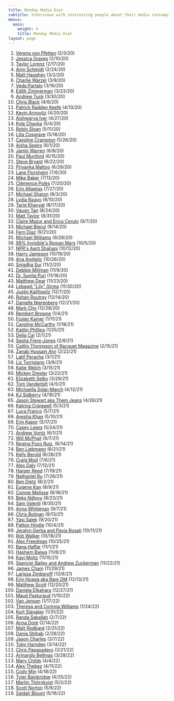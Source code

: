 ```yaml
---
title: Monday Media Diet
subtitle: Interviews with interesting people about their media consumption
menus:
  main:
    weight: 4
    title: Monday Media Diet
layout: page
---
```


1. [Verena von Pfetten](https://whyisthisinteresting.substack.com/p/why-is-this-interesting-the-monday) (2/3/20)
1. [Jessica Graves](https://whyisthisinteresting.substack.com/p/why-is-this-interesting-the-monday-5ad) (2/10/20)
1. [Taylor Lorenz](https://whyisthisinteresting.substack.com/p/why-is-this-interesting-the-monday-e36) (2/17/20)
1. [Amy Schmidt](https://whyisthisinteresting.substack.com/p/why-is-this-interesting-the-monday-5bf?token=eyJ1c2VyX2lkIjoxMTYzMDEsInBvc3RfaWQiOjI4ODg2OSwiXyI6IjhmSC91IiwiaWF0IjoxNTgyNTQ2MDEwLCJleHAiOjE1ODI1NDk2MTAsImlzcyI6InB1Yi03MDAwIiwic3ViIjoicG9zdC1yZWFjdGlvbiJ9.A-N4AV9QyR2UAMsLFSDeEAXGOMBlQwU0uyrnAp3K864) (2/24/20)
1. [Matt Haughey](https://whyisthisinteresting.substack.com/p/why-is-this-interesting-the-monday-bc2) (3/2/20)
1. [Charlie Warzel](https://whyisthisinteresting.substack.com/p/why-is-this-interesting-the-monday-0f5) (3/9/20)
1. [Veda Partalo](https://whyisthisinteresting.substack.com/p/why-is-this-interesting-the-monday-a84) (3/16/20)
1. [Edith Zimmerman](https://whyisthisinteresting.substack.com/p/why-is-this-interesting-the-monday-303) (3/23/20)
1. [Andrew Tuck](https://whyisthisinteresting.substack.com/p/why-is-this-interesting-the-monday-5b1) (3/30/20)
1. [Chris Black](https://whyisthisinteresting.substack.com/p/why-is-this-interesting-the-monday-f23) (4/6/20)
1. [Patrick Radden Keefe](https://whyisthisinteresting.substack.com/p/why-is-this-interesting-the-monday-b05) (4/13/20)
1. [Kevin Arnovitz](https://whyisthisinteresting.substack.com/p/why-is-this-interesting-the-monday-186) (4/20/20)
1. [Aishwarya Iyer](https://whyisthisinteresting.substack.com/p/why-is-this-interesting-the-monday-741) (4/27/20)
1. [Kyle Chayka](https://whyisthisinteresting.substack.com/p/why-is-this-interesting-the-monday-6bc) (5/4/20)
1. [Robin Sloan](https://whyisthisinteresting.substack.com/p/why-is-this-interesting-the-monday-9e0) (5/11/20)
1. [Lilla Cosgrave](https://whyisthisinteresting.substack.com/p/why-is-this-interesting-the-monday-d82?token=eyJ1c2VyX2lkIjoxMTYzMDEsInBvc3RfaWQiOjQ2NDUwMSwiXyI6IjhmSC91IiwiaWF0IjoxNTg5Nzk4ODU1LCJleHAiOjE1ODk4MDI0NTUsImlzcyI6InB1Yi03MDAwIiwic3ViIjoicG9zdC1yZWFjdGlvbiJ9.5Z38BWfacN4DE31uzGGrMDBEWhz4gsD9RoZlGcqSDhM) (5/18/20)
1. [Caroline Crampton](https://whyisthisinteresting.substack.com/p/why-is-this-interesting-the-tuesday) (5/26/20)
1. [Aisha Speirs](https://whyisthisinteresting.substack.com/p/why-is-this-interesting-the-monday-154) (6/1/20)
1. [Jamin Warren](https://whyisthisinteresting.substack.com/p/why-is-this-interesting-the-monday-dab) (6/8/20)
1. [Paul Munford](https://whyisthisinteresting.substack.com/p/why-is-this-interesting-the-monday-1c7) (6/15/20)
1. [Steve Bryant](https://whyisthisinteresting.substack.com/p/why-is-this-interesting-the-monday-7b9) (6/22/20)
1. [Priyanka Mattoo](https://whyisthisinteresting.substack.com/p/why-is-this-interesting-the-monday-91f) (6/29/20)
1. [Lane Florsheim](https://whyisthisinteresting.substack.com/p/why-is-this-interesting-the-monday-7a9) (7/6/20)
1. [Mike Baker](https://whyisthisinteresting.substack.com/p/why-is-this-interesting-the-monday-993) (7/13/20)
1. [Clémence Polès](https://whyisthisinteresting.substack.com/p/why-is-this-interesting-the-monday-e37) (7/20/20)
1. [Erin Allweiss](https://whyisthisinteresting.substack.com/p/why-is-this-interesting-the-monday-a1e) (7/27/20)
1. [Michael Sharon](https://whyisthisinteresting.substack.com/p/why-is-this-interesting-the-monday-eb8) (8/3/20)
1. [Lydia Nzayo](https://whyisthisinteresting.substack.com/p/why-is-this-interesting-the-monday-9b6) (8/10/20)
1. [Tariq Khayyat](https://whyisthisinteresting.substack.com/p/why-is-this-interesting-the-monday-225) (8/17/20)
1. [Vaugn Tan](https://whyisthisinteresting.substack.com/p/why-is-this-interesting-the-monday-9d9) (8/24/20)
1. [Matt Taylor](https://whyisthisinteresting.substack.com/p/why-is-this-interesting-the-monday-4c4) (8/31/20)
1. [Claire Mazur and Erica Cerulo](https://whyisthisinteresting.substack.com/p/why-is-this-interesting-the-monday-34c) (9/7/20)
1. [Michael Bierut](https://whyisthisinteresting.substack.com/p/why-is-this-interesting-the-monday-5b6) (9/14/20)
1. [Fern Diaz](https://whyisthisinteresting.substack.com/p/why-is-this-interesting-the-monday-fbf) (9/21/20)
1. [Michael Williams](https://whyisthisinteresting.substack.com/p/why-is-this-interesting-the-monday-7ca) (9/28/20)
1. [99% Invisible's Roman Mars](https://whyisthisinteresting.substack.com/p/why-is-this-interesting-the-monday-c3a) (10/5/20)
1. [NPR's Aarti Shahani](https://whyisthisinteresting.substack.com/p/why-is-this-interesting-the-monday-b40) (10/12/20)
1. [Harry Jameson](https://whyisthisinteresting.substack.com/p/why-is-this-interesting-the-monday-25b) (10/19/20)
1. [Ana Andjelic](https://whyisthisinteresting.substack.com/p/why-is-this-interesting-the-monday-ead) (10/26/20)
1. [Snigdha Sur](https://whyisthisinteresting.substack.com/p/why-is-this-interesting-the-monday-59a) (11/2/20)
1. [Debbie Millman](https://whyisthisinteresting.substack.com/p/why-is-this-interesting-the-monday-530) (11/9/20)
1. [Dr. Sunita Puri](https://whyisthisinteresting.substack.com/p/why-is-this-interesting-the-monday-094) (11/16/20)
1. [Matthew Dear](https://whyisthisinteresting.substack.com/p/why-is-this-interesting-the-monday-b95) (11/23/20)
1. [Lebawit "Lily" Girma](https://whyisthisinteresting.substack.com/p/why-is-this-interesting-the-monday-0ad) (11/30/20)
1. [Justin Kalifowitz](https://whyisthisinteresting.substack.com/p/why-is-this-interesting-the-monday-6fb) (12/7/20)
1. [Rohan Routroy](https://whyisthisinteresting.substack.com/p/why-is-this-interesting-the-monday-bb6) (12/14/20)
1. [Danielle Nierenberg](https://whyisthisinteresting.substack.com/p/why-is-this-interesting-the-monday-16e) (12/21/20)
1. [Mark Cho](https://whyisthisinteresting.substack.com/p/why-is-this-interesting-the-monday-54e) (12/28/20)
1. [Rembert Browne](https://whyisthisinteresting.substack.com/p/why-is-this-interesting-the-monday-873) (1/4/21)
1. [Foster Kamer](https://whyisthisinteresting.substack.com/p/why-is-this-interesting-the-monday-ff2) (1/11/21)
1. [Caroline McCarthy](https://whyisthisinteresting.substack.com/p/why-is-this-interesting-the-monday-805) (1/18/21)
1. [Kaitlin Phillips](https://whyisthisinteresting.substack.com/p/why-is-this-interesting-the-monday-df7) (1/25/21)
1. [Delia Cai](https://whyisthisinteresting.substack.com/p/why-is-this-interesting-the-monday-0c0) (2/1/21)
1. [Sasha Frere-Jones](https://whyisthisinteresting.substack.com/p/why-is-this-interesting-the-monday-2be) (2/8/21)
1. [Caitlin Thompson of Racquet Magazine](https://whyisthisinteresting.substack.com/p/the-monday-media-diet-with-caitlin) (2/15/21)
1. [Zanab Hussain Alvi](https://whyisthisinteresting.substack.com/p/the-monday-media-diet-with-zanab) (2/22/21)
1. [Latif Peracha](https://whyisthisinteresting.substack.com/p/the-monday-media-diet-with-latif) (3/1/21)
1. [Liz Turrigiano](https://whyisthisinteresting.substack.com/p/the-monday-media-diet-with-liz-turrigiano) (3/8/21)
1. [Katie Welch](https://whyisthisinteresting.substack.com/p/the-monday-media-diet-with-katie) (3/15/21)
1. [Mickey Drexler](https://whyisthisinteresting.substack.com/p/the-monday-media-diet-with-mickey) (3/22/21)
1. [Elizabeth Selby](https://whyisthisinteresting.substack.com/p/the-monday-media-diet-with-elizabeth) (3/29/21)
1. [Tom Vanderbilt](https://whyisthisinteresting.substack.com/p/the-monday-media-diet-with-tom-vanderbilt) (4/5/21)
1. [Michaella Solar-March](https://whyisthisinteresting.substack.com/p/the-monday-media-diet-with-michaella) (4/12/21)
1. [KJ Sidberry](https://whyisthisinteresting.substack.com/p/the-monday-media-diet-with-kj-sidberry) (4/19/21)
1. [Jason Stewart aka Them Jeans](https://whyisthisinteresting.substack.com/p/the-monday-media-diet-with-jason) (4/26/21)
1. [Katrina Craigwell](https://whyisthisinteresting.substack.com/p/the-monday-media-diet-with-katrina) (5/3/21)
1. [Luca Franco](https://whyisthisinteresting.substack.com/p/the-friday-interview-with-luca-franco) (5/7/21)
1. [Ayesha Khan](https://whyisthisinteresting.substack.com/p/the-monday-media-diet-with-ayesha) (5/10/21)
1. [Erin Kapor](https://whyisthisinteresting.substack.com/p/the-monday-media-diet-with-erin-kapor) (5/17/21)
1. [Casey Lewis](https://whyisthisinteresting.substack.com/p/the-monday-media-diet-with-casey) (5/24/21)
1. [Andrew Vontz](https://whyisthisinteresting.substack.com/p/the-tuesday-media-diet-with-andrew) (6/1/21)
1. [Will McPhail](https://whyisthisinteresting.substack.com/p/the-monday-media-diet-with-will-mcphail) (6/7/21)
1. [Regina Pozo Ruiz ](https://whyisthisinteresting.substack.com/p/the-monday-media-diet-with-regina) (6/14/21)
1. [Ben Liebmann](https://whyisthisinteresting.substack.com/p/the-monday-media-diet-with-ben-liebmann) (6/21/21)
1. [Kelly Berold](https://whyisthisinteresting.substack.com/p/the-monday-media-diet-with-kelly) (6/28/21)
1. [Craig Mod](https://whyisthisinteresting.substack.com/p/the-tuesday-media-diet-with-craig) (7/6/21)
1. [Alex Daly](https://whyisthisinteresting.substack.com/p/the-monday-media-diet-with-alex-daly) (7/12/21)
1. [Harper Reed](https://whyisthisinteresting.substack.com/p/the-monday-media-diet-with-harper) (7/19/21)
1. [Nathaniel Ru](https://whyisthisinteresting.substack.com/p/the-monday-media-diet-with-nathaniel) (7/26/21)
1. [Ben Dietz](https://whyisthisinteresting.substack.com/p/the-monday-media-diet-with-ben-dietz) (8/2/21)
1. [Eugene Kan](https://whyisthisinteresting.substack.com/p/the-monday-media-diet-with-eugene) (8/9/21)
1. [Connie Matisse](https://whyisthisinteresting.substack.com/p/the-monday-media-diet-with-connie) (8/16/21)
1. [Beks Ndlovu](https://whyisthisinteresting.substack.com/p/the-monday-media-diet-with-beks-ndlovu) (8/23/21)
1. [Sam Valenti](https://whyisthisinteresting.substack.com/p/the-monday-media-diet-with-sam-valenti) (8/30/21)
1. [Anna Whiteman](https://whyisthisinteresting.substack.com/p/the-monday-media-diet-with-anna-whiteman) (9/7/21)
1. [Chris Bolman](https://whyisthisinteresting.substack.com/p/the-monday-media-diet-with-chris) (9/13/21)
1. [Yasi Salek](https://whyisthisinteresting.substack.com/p/the-monday-media-diet-with-yasi-salek) (9/20/21)
1. [Patton Hindle](https://whyisthisinteresting.substack.com/p/the-monday-media-diet-with-patton) (10/4/21)
1. [Jeralyn Gerba and Pavia Rosati](https://whyisthisinteresting.substack.com/p/the-monday-media-diet-with-jeralyn) (10/11/21)
1. [Rob Walker](https://whyisthisinteresting.substack.com/p/the-monday-media-diet-with-rob-walker-dce) (10/18/21)
1. [Alex Freedman](https://whyisthisinteresting.substack.com/p/the-monday-media-diet-with-alex) (10/25/21)
1. [Bana Haffar](https://whyisthisinteresting.substack.com/p/the-monday-media-diet-with-bana-haffar) (11/1/21)
1. [Hashem Bajwa](https://whyisthisinteresting.substack.com/p/the-monday-media-diet-with-hashem) (11/8/21)
1. [Kavi Moltz](https://whyisthisinteresting.substack.com/p/the-monday-media-diet-with-kavi-moltz) (11/15/21)
1. [Spencer Bailey and Andrew Zuckerman](https://whyisthisinteresting.substack.com/p/the-monday-media-diet-with-spencer) (11/22/21)
1. [James Cham](https://whyisthisinteresting.substack.com/p/the-monday-media-diet-with-james) (11/29/21)
1. [Larissa Zimberoff](https://whyisthisinteresting.substack.com/p/the-monday-media-diet-with-larissa) (12/6/21)
1. [Erin Hoagg aka Rare DM](https://whyisthisinteresting.substack.com/p/the-monday-media-diet-with-erin-hoagg) (12/13/21)
1. [Matthew Scott](https://whyisthisinteresting.substack.com/p/the-monday-media-diet-with-roli-scott?s=w) (12/20/21)
1. [Daniela Elbahara](https://whyisthisinteresting.substack.com/p/the-monday-media-diet-with-daniela?s=w) (12/27/21)
1. [Maud Pasturaud](https://whyisthisinteresting.substack.com/p/the-monday-media-diet-with-maud-pasturaud?s=w) (1/10/22)
1. [Van Jensen](https://whyisthisinteresting.substack.com/p/the-monday-media-diet-with-van-jensen?s=w) (1/17/22)
1. [Theresa and Corinna Williams](https://whyisthisinteresting.substack.com/p/the-monday-media-diet-with-theresa?s=w) (1/24/22)
1. [Kurt Slanaker](https://whyisthisinteresting.substack.com/p/the-monday-media-diet-with-kurt-slanaker?s=w) (1/31/22)
1. [Randa Sakallah](https://whyisthisinteresting.substack.com/p/the-monday-media-diet-with-randa?s=w) (2/7/22)
1. [Anna Doré](https://whyisthisinteresting.substack.com/p/the-monday-media-diet-with-anna-dore?s=w) (2/14/22)
1. [Matt Rodbard](https://whyisthisinteresting.substack.com/p/the-monday-media-diet-with-matt-rodbard?s=w) (2/21/22)
1. [Dania Shihab](https://whyisthisinteresting.substack.com/p/the-monday-media-diet-with-dania?s=w) (2/28/22)
1. [Jason Charles](https://whyisthisinteresting.substack.com/p/the-monday-media-diet-with-jason-efa?s=w) (3/7/22)
1. [Toby Harnden](https://whyisthisinteresting.substack.com/p/the-monday-media-diet-with-toby-harnden?s=w) (3/14/22)
1. [Chris Papasadero](https://whyisthisinteresting.substack.com/p/the-monday-media-diet-with-chris-570?s=w) (3/21/22)
1. [Armando Bellmas](https://whyisthisinteresting.substack.com/p/the-monday-media-diet-with-armando?s=w) (3/28/22)
1. [Mary Childs](https://whyisthisinteresting.substack.com/p/the-monday-media-diet-with-mary-childs?s=w) (4/4/22)
1. [Alex Thebez](https://whyisthisinteresting.substack.com/p/the-monday-media-diet-with-alex-thebez?s=w) (4/11/22)
1. [Cody Min](https://whyisthisinteresting.substack.com/p/the-monday-media-diet-with-cody-min?s=w) (4/18/22)
1. [Tyler Bainbridge](https://whyisthisinteresting.substack.com/p/the-monday-media-diet-with-tyler?s=w) (4/25/22)
1. [Martin Thörnkvist](https://whyisthisinteresting.substack.com/p/the-monday-media-diet-with-martin?s=w) (5/2/22)
1. [Scott Norton](https://whyisthisinteresting.substack.com/p/the-monday-media-diet-with-scott?s=w) (5/9/22)
1. [Saidah Blount](https://whyisthisinteresting.substack.com/p/the-monday-media-diet-with-saidah?s=w) (5/16/22)
